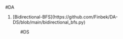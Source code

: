 #DA
<ol>
  <li>[Bidirectional-BFS](https://github.com/Finbek/DA-DS/blob/main/bidirectional_bfs.py)</li>
 <ol>

#DS
